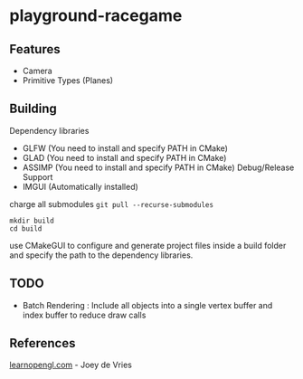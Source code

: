 ﻿# playground-racegame

## Features

- Camera
- Primitive Types (Planes)

## Building

Dependency libraries
- GLFW (You need to install and specify PATH in CMake)
- GLAD (You need to install and specify PATH in CMake)
- ASSIMP (You need to install and specify PATH in CMake) Debug/Release Support
- IMGUI (Automatically installed)

charge all submodules
``` git pull --recurse-submodules ```

```mkdir build```  
```cd build```  

use CMakeGUI to configure and generate project files inside a build folder and specify the path to the dependency libraries.

## TODO

- Batch Rendering : Include all objects into a single vertex buffer and index buffer to reduce draw calls

## References

[learnopengl.com](LearnOpenGL) - Joey de Vries
